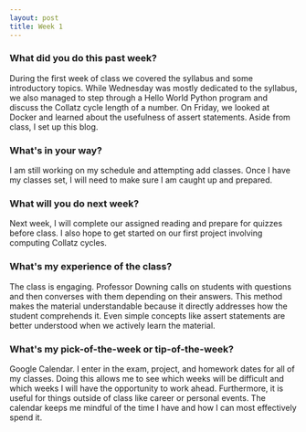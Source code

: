```yaml
---
layout: post
title: Week 1
---
```


### What did you do this past week?

During the first week of class we covered the syllabus and some introductory topics. While Wednesday was mostly dedicated to the syllabus, we also managed to step through a Hello World Python program and discuss the Collatz cycle length of a number. On Friday, we looked at Docker and learned about the usefulness of assert statements. Aside from class, I set up this blog. 

### What's in your way?

I am still working on my schedule and attempting add classes. Once I have my classes set, I will need to make sure I am caught up and prepared.

### What will you do next week?

Next week, I will complete our assigned reading and prepare for quizzes before class. I also hope to get started on our first project involving computing Collatz cycles.

### What's my experience of the class?

The class is engaging. Professor Downing calls on students with questions and then converses with them depending on their answers. This method makes the material understandable because it directly addresses how the student comprehends it. Even simple concepts like assert statements are better understood when we actively learn the material.

### What's my pick-of-the-week or tip-of-the-week?

Google Calendar. I enter in the exam, project, and homework dates for all of my classes. Doing this allows me to see which weeks will be difficult and which weeks I will have the opportunity to work ahead. Furthermore, it is useful for things outside of class like career or personal events. The calendar keeps me mindful of the time I have and how I can most effectively spend it.
